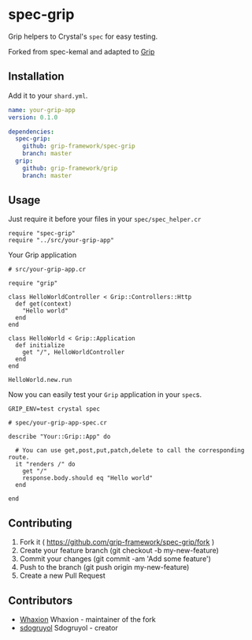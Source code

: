 # spec-grip
Grip helpers to Crystal's `spec` for easy testing.

Forked from spec-kemal and adapted to [Grip](https://github.com/grip-framework/grip)

## Installation

Add it to your `shard.yml`.

```yaml
name: your-grip-app
version: 0.1.0

dependencies:
  spec-grip:
    github: grip-framework/spec-grip
    branch: master
  grip:
    github: grip-framework/grip
    branch: master
```

## Usage

Just require it before your files in your `spec/spec_helper.cr`

```crystal
require "spec-grip"
require "../src/your-grip-app"
```

Your Grip application

```crystal
# src/your-grip-app.cr

require "grip"

class HelloWorldController < Grip::Controllers::Http
  def get(context)
    "Hello world"
  end
end

class HelloWorld < Grip::Application
  def initialize
    get "/", HelloWorldController
  end
end

HelloWorld.new.run
```

Now you can easily test your `Grip` application in your `spec`s.

```
GRIP_ENV=test crystal spec
```

```crystal
# spec/your-grip-app-spec.cr

describe "Your::Grip::App" do

  # You can use get,post,put,patch,delete to call the corresponding route.
  it "renders /" do
    get "/"
    response.body.should eq "Hello world"
  end

end
```

## Contributing

1. Fork it ( https://github.com/grip-framework/spec-grip/fork )
2. Create your feature branch (git checkout -b my-new-feature)
3. Commit your changes (git commit -am 'Add some feature')
4. Push to the branch (git push origin my-new-feature)
5. Create a new Pull Request

## Contributors

- [Whaxion](https://github.com/Whaxion) Whaxion - maintainer of the fork
- [sdogruyol](https://github.com/sdogruyol) Sdogruyol - creator
